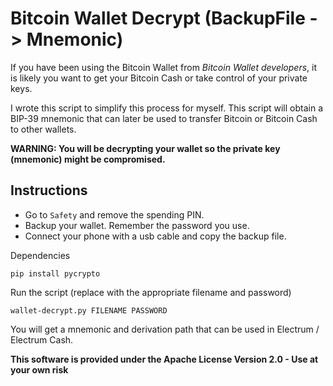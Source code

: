 # Bitcoin Wallet Decrypt (BackupFile -> Mnemonic)

If you have been using the Bitcoin Wallet from *Bitcoin Wallet developers*, it is likely you want to get your Bitcoin Cash or take control of your private keys.

I wrote this script to simplify this process for myself. This script will obtain a BIP-39 mnemonic that can later be used to transfer Bitcoin or Bitcoin Cash to other wallets.

**WARNING: You will be decrypting your wallet so the private key (mnemonic) might be compromised.**

## Instructions

- Go to `Safety` and remove the spending PIN.
- Backup your wallet. Remember the password you use.
- Connect your phone with a usb cable and copy the backup file.

Dependencies
```
pip install pycrypto
```

Run the script (replace with the appropriate filename and password)
```
wallet-decrypt.py FILENAME PASSWORD
```

You will get a mnemonic and derivation path that can be used in Electrum / Electrum Cash.

**This software is provided under the Apache License Version 2.0 - Use at your own risk**
